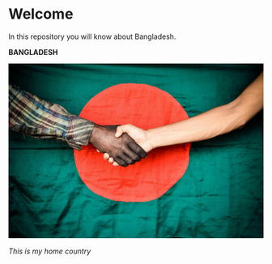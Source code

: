 # Welcome

In this repository you will know about Bangladesh.

**BANGLADESH**

![img](img/flag.jpg)

_This is my home country_
